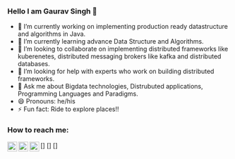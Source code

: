 ### Hello I am Gaurav Singh 👋

- 🔭 I’m currently working on implementing production ready datastructure and algorithms in Java.
- 🌱 I’m currently learning advance Data Structure and Algorithms.
- 👯 I’m looking to collaborate on implementing distributed frameworks like kuberenetes, distributed messaging brokers like kafka and distributed databases.
- 🤔 I’m looking for help with experts who work on building distributed frameworks.
- 💬 Ask me about Bigdata technologies, Distrubuted applications, Programming Languages and Paradigms.
- 😄 Pronouns: he/his
- ⚡ Fun fact: Ride to explore places!!

### How to reach me: 

[<img align="left" alt="http://i.imgur.com" width="22px" src="http://i.imgur.com/tXSoThF.png"/>]
[<img align="left" alt="http://i.imgur.com" width="22px" src="http://i.imgur.com/P3YfQoD.png"/>]
[<img align="left" alt="http://i.imgur.com" width="22px" src="http://i.imgur.com/0o48UoR.png"/>]


